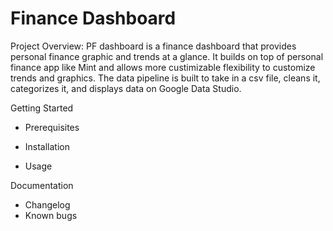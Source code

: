 # Finance Dashboard
Project Overview:
PF dashboard is a finance dashboard that provides personal finance graphic and trends at a glance. It builds on top of personal finance app like Mint and allows more custimizable flexibility to customize trends and graphics.
The data pipeline is built to take in a csv file, cleans it, categorizes it, and displays data on Google Data Studio.

Getting Started

  - Prerequisites

  - Installation

  - Usage

Documentation
  - Changelog
  - Known bugs





